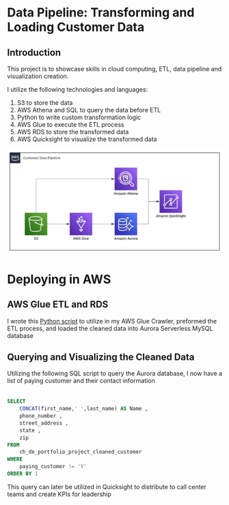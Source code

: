 # Data Pipeline: Transforming and Loading Customer Data

## Introduction

This project is to showcase skills in cloud computing, ETL, data pipeline and visualization creation. 

I utilize the following technologies and languages:


1. S3 to store the data 
2. AWS Athena and SQL to query the data before ETL 
3. Python to write custom transformation logic 
4. AWS Glue to execute the ETL process 
5. AWS RDS to store the transformed data 
6. AWS Quicksight to visualize the transformed data 

![Data Pipeline Flow Chart](https://github.com/christianhansonn/PortfolioDataPipeline/blob/main/static/Portfolio%20Project%20Pipeline.jpeg)

# Deploying in AWS

## AWS Glue ETL and RDS

I wrote this [Python script](https://github.com/christianhansonn/PortfolioDataPipeline/blob/main/Glue/clean.ipynb) to utilize in my AWS Glue Crawler, preformed the ETL process, and loaded the cleaned data into Aurora Serverless MySQL database

## Querying and Visualizing the Cleaned Data

Utilizing the following SQL script to query the Aurora database, I now have a list of paying customer and their contact information

```sql

SELECT
    CONCAT(first_name,' ',last_name) AS Name ,
    phone_number ,
    street_address ,
    state ,
    zip
FROM
    ch_de_portfolio_project_cleaned_customer
WHERE
    paying_customer != 'Y'
ORDER BY 1

```

This query can later be utilized in Quicksight to distribute to call center teams and create KPIs for leadership
